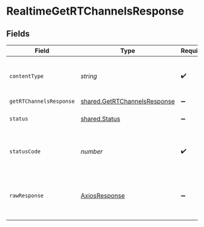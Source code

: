 # RealtimeGetRTChannelsResponse


## Fields

| Field                                                                               | Type                                                                                | Required                                                                            | Description                                                                         |
| ----------------------------------------------------------------------------------- | ----------------------------------------------------------------------------------- | ----------------------------------------------------------------------------------- | ----------------------------------------------------------------------------------- |
| `contentType`                                                                       | *string*                                                                            | :heavy_check_mark:                                                                  | HTTP response content type for this operation                                       |
| `getRTChannelsResponse`                                                             | [shared.GetRTChannelsResponse](../../../sdk/models/shared/getrtchannelsresponse.md) | :heavy_minus_sign:                                                                  | OK                                                                                  |
| `status`                                                                            | [shared.Status](../../../sdk/models/shared/status.md)                               | :heavy_minus_sign:                                                                  | Default error response                                                              |
| `statusCode`                                                                        | *number*                                                                            | :heavy_check_mark:                                                                  | HTTP response status code for this operation                                        |
| `rawResponse`                                                                       | [AxiosResponse](https://axios-http.com/docs/res_schema)                             | :heavy_minus_sign:                                                                  | Raw HTTP response; suitable for custom response parsing                             |